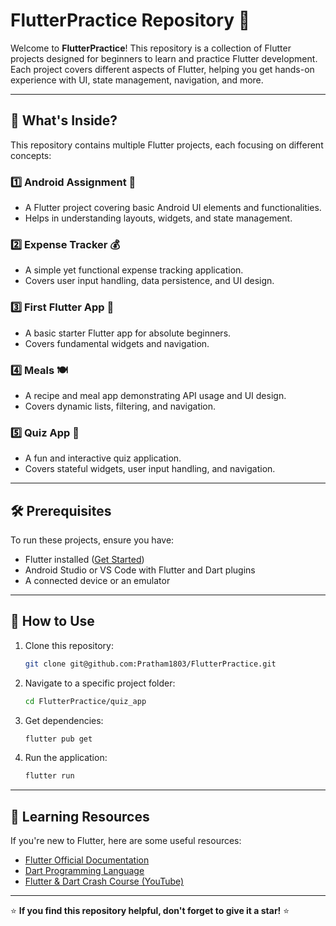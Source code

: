 # FlutterPractice Repository 🚀

Welcome to **FlutterPractice**! This repository is a collection of Flutter projects designed for beginners to learn and practice Flutter development. Each project covers different aspects of Flutter, helping you get hands-on experience with UI, state management, navigation, and more.

---

## 📌 What's Inside?

This repository contains multiple Flutter projects, each focusing on different concepts:

### 1️⃣ Android Assignment 📱
   - A Flutter project covering basic Android UI elements and functionalities.
   - Helps in understanding layouts, widgets, and state management.

### 2️⃣ Expense Tracker 💰
   - A simple yet functional expense tracking application.
   - Covers user input handling, data persistence, and UI design.

### 3️⃣ First Flutter App 🎉
   - A basic starter Flutter app for absolute beginners.
   - Covers fundamental widgets and navigation.

### 4️⃣ Meals 🍽️
   - A recipe and meal app demonstrating API usage and UI design.
   - Covers dynamic lists, filtering, and navigation.

### 5️⃣ Quiz App 🧠
   - A fun and interactive quiz application.
   - Covers stateful widgets, user input handling, and navigation.

---

## 🛠️ Prerequisites

To run these projects, ensure you have:
- Flutter installed ([Get Started](https://flutter.dev/docs/get-started/install))
- Android Studio or VS Code with Flutter and Dart plugins
- A connected device or an emulator

---

## 🚀 How to Use

1. Clone this repository:
   ```sh
   git clone git@github.com:Pratham1803/FlutterPractice.git
   ```
2. Navigate to a specific project folder:
   ```sh
   cd FlutterPractice/quiz_app
   ```
3. Get dependencies:
   ```sh
   flutter pub get
   ```
4. Run the application:
   ```sh
   flutter run
   ```

---

## 📖 Learning Resources

If you're new to Flutter, here are some useful resources:
- [Flutter Official Documentation](https://flutter.dev/docs)
- [Dart Programming Language](https://dart.dev/)
- [Flutter & Dart Crash Course (YouTube)](https://www.youtube.com/results?search_query=flutter+dart+tutorial)


---

⭐ **If you find this repository helpful, don't forget to give it a star!** ⭐

